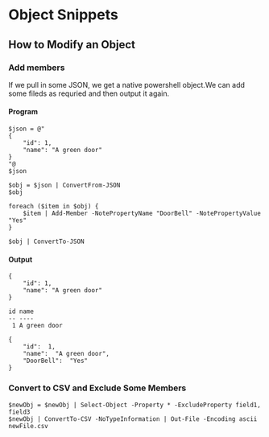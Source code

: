 # Object Snippets

## How to Modify an Object

### Add members
If we pull in some JSON, we get a native powershell object.We can add some fileds as requried and then output it again.

#### Program
```
$json = @"
{
    "id": 1,
    "name": "A green door"
}
"@
$json

$obj = $json | ConvertFrom-JSON 
$obj 

foreach ($item in $obj) {
    $item | Add-Member -NotePropertyName "DoorBell" -NotePropertyValue "Yes"
}

$obj | ConvertTo-JSON
```
#### Output
```
{
    "id": 1,
    "name": "A green door"
}

id name        
-- ----        
 1 A green door
 
{
    "id":  1,
    "name":  "A green door",
    "DoorBell":  "Yes"
}
```

### Convert to CSV and Exclude Some Members
```
$newObj = $newObj | Select-Object -Property * -ExcludeProperty field1, field3
$newObj | ConvertTo-CSV -NoTypeInformation | Out-File -Encoding ascii newFile.csv
```